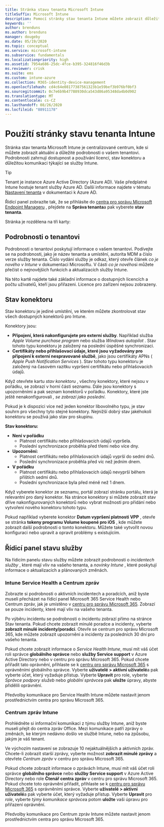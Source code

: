 ```yaml
---
title: Stránka stavu tenanta Microsoft Intune
titleSuffix: Microsoft Intune
description: Pomocí stránky stav tenanta Intune můžete zobrazit důležité podrobnosti o tenantovi, aniž byste museli opustit portál Intune.
keywords: ''
author: brenduns
ms.author: brenduns
manager: dougeby
ms.date: 05/19/2020
ms.topic: conceptual
ms.service: microsoft-intune
ms.subservice: fundamentals
ms.localizationpriority: high
ms.assetid: 7954a686-25dc-4fce-b395-324816f46d3b
ms.reviewer: crisk
ms.suite: ems
ms.custom: intune-azure
ms.collection: M365-identity-device-management
ms.openlocfilehash: cd4c64e08177387561323b1e59bef3b976bf0bf3
ms.sourcegitcommit: 0c7e6b9b47788930dca543d86a95348da4b0d902
ms.translationtype: MT
ms.contentlocale: cs-CZ
ms.lasthandoff: 08/26/2020
ms.locfileid: "88911178"
---
```

# <a name="use-the-intune-tenant-status-page"></a>Použití stránky stavu tenanta Intune

Stránka stav tenanta Microsoft Intune je centralizované centrum, kde si můžete zobrazit aktuální a důležité podrobnosti o vašem tenantovi. Podrobnosti zahrnují dostupnost a používání licencí, stav konektoru a důležitou komunikaci týkající se služby Intune.

> [!TIP]
> Tenant je instance Azure Active Directory (Azure AD). Vaše předplatné Intune hostuje tenant služby Azure AD. Další informace najdete v tématu [Nastavení tenanta](/azure/active-directory/develop/quickstart-create-new-tenant) v dokumentaci k Azure AD.

Řídicí panel zobrazíte tak, že se přihlásíte do [centra pro správu Microsoft Endpoint Manageru](https://go.microsoft.com/fwlink/?linkid=2109431) , přejdete na **Správa tenanta**a pak vyberete **stav tenanta**.

Stránka je rozdělena na tři karty:

## <a name="tenant-details"></a>Podrobnosti o tenantovi
Podrobnosti o tenantovi poskytují informace o vašem tenantovi. Podívejte se na podrobnosti, jako je název tenanta a umístění, autorita MDM a číslo verze služby tenanta. Číslo vydání služby je odkaz, který otevře článek *co je nového v Intune* v dokumentaci Microsoftu. V části *co je nového*si můžete přečíst o nejnovějších funkcích a aktualizacích služby Intune.  

Na této kartě najdete také základní informace o dostupných licencích a počtu uživatelů, kteří jsou přiřazeni. Licence pro zařízení nejsou zobrazeny.

## <a name="connector-status"></a>Stav konektoru
Stav konektoru je jediné umístění, ve kterém můžete zkontrolovat stav všech dostupných konektorů pro Intune.  

Konektory jsou:
- **Připojení, která nakonfigurujete pro externí služby**. Například služba *Apple Volume purchase program* nebo služba *Windows autopilot* .  Stav tohoto typu konektoru je založený na poslední úspěšné synchronizaci.
- **Certifikáty nebo přihlašovací údaje, které jsou vyžadovány pro připojení k externí nespravované službě**, jako jsou certifikáty APNs ( *Apple Push Notification Services* ). Stav tohoto typu konektoru je založený na časovém razítku vypršení certifikátu nebo přihlašovacích údajů.  

Když otevřete kartu *stav konektoru* , všechny konektory, které nejsou v pořádku, se zobrazí v horní části seznamu. Dále jsou konektory s upozorněními a pak seznam konektorů v pořádku. Konektory, které jste ještě nenakonfigurovali *, se zobrazí jako poslední*.

Pokud je k dispozici více než jeden konektor libovolného typu, je stav souhrn pro všechny tyto stejné konektory. Nejnižší dobrý stav jakéhokoli konektoru se používá jako stav pro skupinu.  

**Stav konektoru:**
- **Není v pořádku**
  - Platnost certifikátu nebo přihlašovacích údajů vypršela.
  - Poslední synchronizace proběhla před třemi nebo více dny.
- **Upozornění:**
  - Platnost certifikátu nebo přihlašovacích údajů vyprší do sedmi dnů.
  - Poslední synchronizace proběhla před víc než jedním dnem.
- **V pořádku**
  - Platnost certifikátu nebo přihlašovacích údajů nevyprší během příštích sedmi dnů.
  - Poslední synchronizace byla před méně než 1 dnem.  

Když vyberete konektor ze seznamu, portál zobrazí stránku portálu, která je relevantní pro daný konektor. Na stránce konektory si můžete zobrazit stav dříve nakonfigurovaných konektorů nebo vybrat možnosti pro přidání nebo vytvoření nového konektoru tohoto typu.

Pokud například vyberete konektor **Datum vypršení platnosti VPP** , otevře se stránka **tokeny programu Volume koupené pro iOS** , kde můžete zobrazit další podrobnosti o tomto konektoru. Můžete také vytvořit novou konfiguraci nebo upravit a opravit problémy s existujícím.

## <a name="service-health-dashboard"></a>Řídicí panel stavu služby  
Na řídicím panelu stavu služby můžete zobrazit podrobnosti o *incidentech služby* , které mají vliv na vašeho tenanta, a *novinky Intune* , které poskytují informace o aktualizacích a plánovaných změnách.

### <a name="intune-service-health-and-message-center"></a>Intune Service Health a Centrum zpráv
Zobrazte si podrobnosti o aktivních incidentech a poradcích, aniž byste museli přecházet na řídicí panel Microsoft 365 Service Health nebo Centrum zpráv, jak je umístěno v [centru pro správu Microsoft 365](https://admin.microsoft.com). Zobrazí se pouze incidenty, které mají vliv na vašeho tenanta.  

Po výběru incidentu se podrobnosti o incidentu zobrazí přímo na stránce Stav tenanta. Pokud chcete zobrazit minulé poradce a incidenty, vyberte **zobrazit minulé incidenty/poradci**. Otevře se centrum pro správu Microsoft 365, kde můžete zobrazit upozornění a incidenty za posledních 30 dní pro vašeho tenanta.  

Pokud chcete zobrazit informace o *Service Health Intune*, musí mít váš účet roli správce **globálního správce** nebo **služby Service support** v Azure Active Directory nebo v centru pro správu Microsoft 365. Pokud chcete přiřadit tato oprávnění, přihlaste se k [centru pro správu Microsoft 365](https://admin.microsoft.com) s oprávněními globálního správce. Vyberte **uživatelé > aktivní uživatelé**a pak vyberte účet, který vyžaduje přístup. Vyberte **Upravit** pro role, vyberte *Správce podpory služeb* nebo *globální správce*a pak **uložte** úpravy, abyste přidělili oprávnění.  

Předvolby komunikace pro Service Health Intune můžete nastavit jenom prostřednictvím centra pro správu Microsoft 365.

### <a name="intune-message-center"></a>Centrum zpráv Intune  
Prohlédněte si informační komunikaci z týmu služby Intune, aniž byste museli přejít do centra zpráv Office. Mezi komunikace patří zprávy o změnách, ke kterým nedávno došlo ve službě Intune, nebo na způsobu, jakým je váš tenant.  

Ve výchozím nastavení se zobrazuje 10 nejaktuálnějších a aktivních zpráv. Chcete-li zobrazit starší zprávy, vyberte možnost **zobrazit minulé zprávy** a otevřete *Centrum zpráv* v centru pro správu Microsoft 365.  

Pokud chcete zobrazit informace o zprávách Intune, musí mít váš účet roli správce **globálního správce** nebo **služby Service support** v Azure Active Directory nebo role **Čtenář centra zpráv** v centru pro správu Microsoft 365.  Pokud chcete toto oprávnění přiřadit, přihlaste se k [centru pro správu Microsoft 365](https://admin.microsoft.com) s oprávněními správce. Vyberte **uživatelé > aktivní uživatelé**a pak vyberte účet, který vyžaduje přístup. Vyberte **Upravit** pro *role*, vyberte *týmy komunikace správce*a potom **uložte** vaši úpravu pro přiřazení oprávnění.  

Předvolby komunikace pro Centrum zpráv Intune můžete nastavit jenom prostřednictvím centra pro správu Microsoft 365.